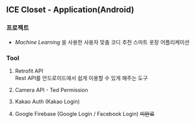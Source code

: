 ## ICE Closet - Application(Android)

### 프로젝트
* _Machine Learning_ 을 사용한 사용자 맞춤 코디 추천 스마트 옷장 어플리케이션

### Tool
1. Retrofit API  
Rest API를 안드로이드에서 쉽게 이용할 수 있게 해주는 도구

2. Camera API - Ted Permission

3. Kakao Auth (Kakao Login)

4. Google Firebase (Google Login / Facebook Login)
~~미완료~~
